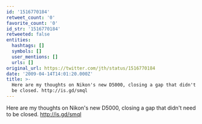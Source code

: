 ```yaml
---
id: '1516770184'
retweet_count: '0'
favorite_count: '0'
id_str: '1516770184'
retweeted: false
entities:
  hashtags: []
  symbols: []
  user_mentions: []
  urls: []
original_url: https://twitter.com/jth/status/1516770184
date: '2009-04-14T14:01:20.000Z'
title: >-
  Here are my thoughts on Nikon's new D5000, closing a gap that didn't need to
  be closed. http://is.gd/smql
---
```


Here are my thoughts on Nikon's new D5000, closing a gap that didn't need to be closed. http://is.gd/smql
